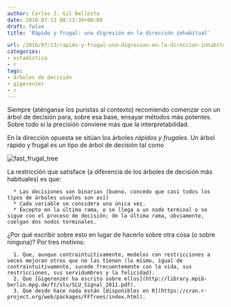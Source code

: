 ```yaml
---
author: Carlos J. Gil Bellosta
date: 2016-07-13 08:13:39+00:00
draft: false
title: 'Rápido y frugal: una digresión en la dirección inhabitual'

url: /2016/07/13/rapido-y-frugal-una-digresion-en-la-direccion-inhabitual/
categories:
- estadística
- r
tags:
- árboles de decisión
- gigerenzer
- r
---
```


Siempre (aténganse los puristas al contexto) recomiendo comenzar con un árbol de decisión para, sobre esa base, ensayar métodos más potentes. Sobre todo si la precisión conviene más que la interpretabilidad.

En la dirección opuesta se sitúan los árboles _rápidos y frugales_. Un árbol rápido y frugal es un tipo de árbol de decisión tal como

![fast_frugal_tree](/wp-uploads/2016/07/fast_frugal_tree.png)


La restricción que satisface (a diferencia de los árboles de decisión más habituales) es que:



	  * Las decisiones son binarias (bueno, concedo que casi todos los tipos de árboles usuales son así)
	  * Cada variable se considera una única vez.
	  * Excepto en la última rama, o se llega a un nodo terminal o se sigue con el proceso de decisión; de la última rama, obviamente, cuelgan dos nodos terminales.


¿Por qué escribir sobre esto en lugar de hacerlo sobre otra cosa (o sobre ninguna)? Por tres motivos:


	  1. Que, aunque contraintuitivamente, modelos con restricciones a veces mejoran otros que no las tienen (lo mismo, igual de contraintuitivamente, sucede frecuentemente con la vida, sus restricciones, sus servidumbres y la felicidad).
	  2. Que [Gigerenzer ha escrito sobre ellos](http://library.mpib-berlin.mpg.de/ft/slu/SLU_Signal_2011.pdf).
	  3. Que desde hace nada están [disponibles en R](https://cran.r-project.org/web/packages/FFTrees/index.html).







